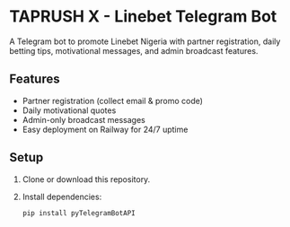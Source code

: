 # TAPRUSH X - Linebet Telegram Bot

A Telegram bot to promote Linebet Nigeria with partner registration, daily betting tips, motivational messages, and admin broadcast features.

## Features

- Partner registration (collect email & promo code)
- Daily motivational quotes
- Admin-only broadcast messages
- Easy deployment on Railway for 24/7 uptime

## Setup

1. Clone or download this repository.

2. Install dependencies:
   ```bash
   pip install pyTelegramBotAPI

